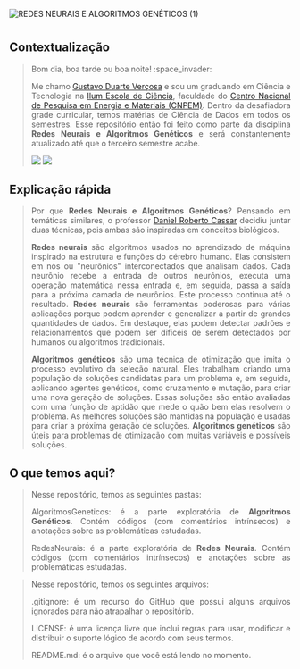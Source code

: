 ![REDES NEURAIS E ALGORITMOS GENÉTICOS (1)](https://user-images.githubusercontent.com/107042962/236282830-1bf025f6-911a-4413-bec3-3057bf980e95.png)
<h1 align="center"> </h1>

<h2 align="left"> Contextualização </h2>
<blockquote> 
<p align="justify"> Bom dia, boa tarde ou boa noite! :space_invader: </p>
<p align="justify"> Me chamo <a href="https://linktr.ee/gustavovercosa">Gustavo Duarte Verçosa</a> e sou um graduando em Ciência e Tecnologia na <a href="https://ilum.cnpem.br/">Ilum Escola de Ciência</a>, faculdade do <a href="https://cnpem.br/">Centro Nacional de Pesquisa em Energia e Materiais (CNPEM)</a>. Dentro da desafiadora grade curricular, temos matérias de Ciência de Dados em todos os semestres. Esse repositório então foi feito como parte da disciplina <strong> Redes Neurais e Algoritmos Genéticos</strong> e será constantemente atualizado até que o terceiro semestre acabe.</p>
<img src="https://img.shields.io/badge/STATUS-Em%20desenvolvimento-576CFB"> <img src="https://img.shields.io/badge/LICENCE-GNU%20General%20Public%20License%20v3.0-75CA75">
</blockquote> 
  
<h2 align="left"> Explicação rápida </h2>
<blockquote> 
<p align="justify"> Por que <strong> Redes Neurais e Algoritmos Genéticos</strong>? Pensando em temáticas similares, o professor <a href="https://github.com/drcassar">Daniel Roberto Cassar</a> decidiu juntar duas técnicas, pois ambas são inspiradas em conceitos biológicos. </p>
<p align="justify"> <strong>Redes neurais</strong> são algoritmos usados no aprendizado de máquina inspirado na estrutura e funções do cérebro humano. Elas consistem em nós ou "neurônios" interconectados que analisam dados. Cada neurônio recebe a entrada de outros neurônios, executa uma operação matemática nessa entrada e, em seguida, passa a saída para a próxima camada de neurônios. Este processo continua até o resultado. <strong>Redes neurais</strong> são ferramentas poderosas para várias aplicações porque podem aprender e generalizar a partir de grandes quantidades de dados. Em destaque, elas podem detectar padrões e relacionamentos que podem ser difíceis de serem detectados por humanos ou algoritmos tradicionais. </p>
<p align="justify"> <strong>Algoritmos genéticos</strong> são uma técnica de otimização que imita o processo evolutivo da seleção natural. Eles trabalham criando uma população de soluções candidatas para um problema e, em seguida, aplicando agentes genéticos, como cruzamento e mutação, para criar uma nova geração de soluções. Essas soluções são então avaliadas com uma função de aptidão que mede o quão bem elas resolvem o problema. As melhores soluções são mantidas na população e usadas para criar a próxima geração de soluções. <strong>Algoritmos genéticos</strong> são úteis para problemas de otimização com muitas variáveis e possíveis soluções. </p>
</blockquote> 
  
<h2 align="left"> O que temos aqui? </h2>
<blockquote> 
<p align="justify"> Nesse repositório, temos as seguintes pastas:</p>
<p align="justify"> AlgoritmosGeneticos: é a parte exploratória de <strong>Algoritmos Genéticos</strong>. Contém códigos (com comentários intrínsecos) e anotações sobre as problemáticas estudadas.</p> 
<p align="justify"> RedesNeurais: é a parte exploratória de <strong>Redes Neurais</strong>. Contém códigos (com comentários intrínsecos) e anotações sobre as problemáticas estudadas. </p>
</blockquote> 

<blockquote> 
<p align="justify"> Nesse repositório, temos os seguintes arquivos:</p>
<p align="justify"> .gitignore: é um recurso do GitHub que possui alguns arquivos ignorados para não atrapalhar o repositório.</p> 
<p align="justify"> LICENSE: é uma licença livre que inclui regras para usar, modificar e distribuir o suporte lógico de acordo com seus termos. </p>
<p align="justify"> README.md: é o arquivo que você está lendo no momento. </p>
</blockquote> 